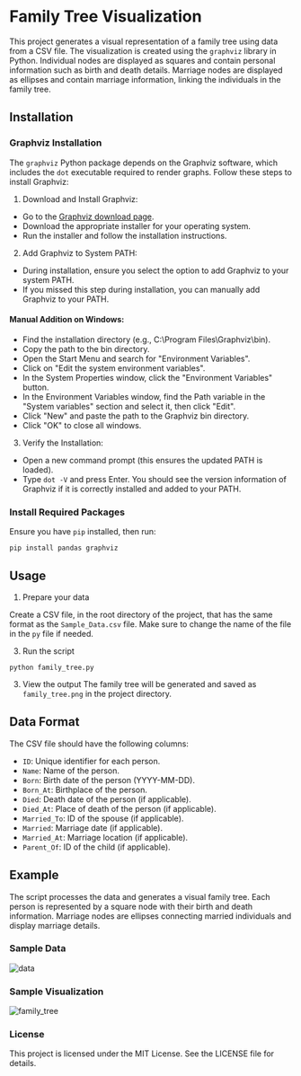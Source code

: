 # Family Tree Visualization

This project generates a visual representation of a family tree using data from a CSV file. The visualization is created using the `graphviz` library in Python. Individual nodes are displayed as squares and contain personal information such as birth and death details. Marriage nodes are displayed as ellipses and contain marriage information, linking the individuals in the family tree.

## Installation

### Graphviz Installation
The `graphviz` Python package depends on the Graphviz software, which includes the `dot` executable required to render graphs. Follow these steps to install Graphviz:

1. Download and Install Graphviz:
- Go to the [Graphviz download page](https://graphviz.org/download/).
- Download the appropriate installer for your operating system.
- Run the installer and follow the installation instructions.
  
2. Add Graphviz to System PATH:
- During installation, ensure you select the option to add Graphviz to your system PATH.
- If you missed this step during installation, you can manually add Graphviz to your PATH.
  
#### Manual Addition on Windows:
- Find the installation directory (e.g., C:\Program Files\Graphviz\bin).
- Copy the path to the bin directory.
- Open the Start Menu and search for "Environment Variables".
- Click on "Edit the system environment variables".
- In the System Properties window, click the "Environment Variables" button.
- In the Environment Variables window, find the Path variable in the "System variables" section and select it, then click "Edit".
- Click "New" and paste the path to the Graphviz bin directory.
- Click "OK" to close all windows.
  
3. Verify the Installation:
- Open a new command prompt (this ensures the updated PATH is loaded).
- Type `dot -V` and press Enter. You should see the version information of Graphviz if it is correctly installed and added to your PATH.

### Install Required Packages
Ensure you have `pip` installed, then run:
```
pip install pandas graphviz
```

## Usage 
1. Prepare your data
   
Create a CSV file, in the root directory of the project, that has the same format as the `Sample_Data.csv` file. Make sure to change the name of the file in the `py` file if needed.

3. Run the script
```
python family_tree.py
```

3. View the output
The family tree will be generated and saved as `family_tree.png` in the project directory.


## Data Format
The CSV file should have the following columns:

- `ID`: Unique identifier for each person.
- `Name`: Name of the person.
- `Born`: Birth date of the person (YYYY-MM-DD).
- `Born_At`: Birthplace of the person.
- `Died`: Death date of the person (if applicable).
- `Died_At`: Place of death of the person (if applicable).
- `Married_To`: ID of the spouse (if applicable).
- `Married`: Marriage date (if applicable).
- `Married_At`: Marriage location (if applicable).
- `Parent_Of`: ID of the child (if applicable).

## Example
The script processes the data and generates a visual family tree. Each person is represented by a square node with their birth and death information. Marriage nodes are ellipses connecting married individuals and display marriage details.

### Sample Data
![data](https://github.com/user-attachments/assets/41fb180a-8d95-4d0d-80bd-c8c0cb1f364d)

### Sample Visualization
![family_tree](https://github.com/user-attachments/assets/f93038a8-693d-48e1-a152-506e3096b601)

### License
This project is licensed under the MIT License. See the LICENSE file for details.

